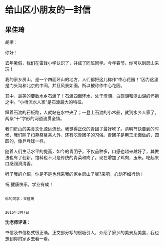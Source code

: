 # 给山区小朋友的一封信 #

## 果佳琦 ##
   
胡晰：
    
你好！
    
去年暑假，我们在雷锋小学认识了，并成了同班同学。今年春节，你可以到房山来玩！

我的家乡房山，是一个四面环山的地方，人们都把这儿称作“中心花园！”因为这里是门头沟和北京的中间，并且风景如画，所以被称作中心花园。

其中，最美的要数水乡石渡了！石渡四面环水，处于澄湖，白砚湖和淀山湖的怀抱之中。“小桥流水人家”是石渡最大的特征。

踩着石渡的石板路，人就站在水中央了；一登上石渡的小木船，就到水乡人家了。两条“十”字形的河道流贯全镇。

我们房山的美食文化源远流长。我觉得正仪的青团子最好吃了。清明节快要到的时候，我们除了扫墓祭奠亲人外，还有吃青团子的习俗。青团子是用玉米面做的，圆圆的，像乒乓球一样。

随着人们生活水平的提高，如今的青团子，不仅品种多，口感也越来越好了，其做法也有了创新。馅料也不只是传统的青菜和肉了。现在增加了鸡肉，玉米。吃起来口感润滑清香。

听了我的介绍，你是不是也想来我的家乡房山了呢?来吧，心动不如行动！

祝
健康快乐，学业有成！
                                                            
                                                                                                                      你的同学：果佳琦
                                                                 
                                                                                                                         2015年3月7日

**沈老师评语：**

书信及书信格式很正确。正文部分写的很吸引人，介绍了家乡的美景及美食，我也想到你的家乡去看一看。
            
            